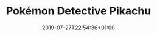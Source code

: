 ---
issue: 0719
title: "Pokémon Detective Pikachu"
episode: 
imdb: https://www.themoviedb.org/movie/447404-detective-pikachu?language=en-US
cover: https://image.tmdb.org/t/p/w1280/wgQ7APnFpf1TuviKHXeEe3KnsTV.jpg
date: 2019-07-27T22:54:36+01:00
---
